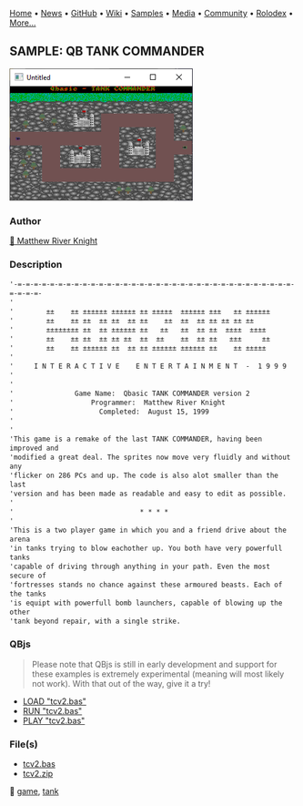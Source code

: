 [Home](https://qb64.com) • [News](../../news.md) • [GitHub](../../github.md) • [Wiki](../../wiki.md) • [Samples](../../samples.md) • [Media](../../media.md) • [Community](../../community.md) • [Rolodex](../../rolodex.md) • [More...](../../more.md)

## SAMPLE: QB TANK COMMANDER

![screenshot.png](img/screenshot.png)

### Author

[🐝 Matthew River Knight](../matthew-river-knight.md) 

### Description

```text
'-=-=-=-=-=-=-=-=-=-=-=-=-=-=-=-=-=-=-=-=-=-=-=-=-=-=-=-=-=-=-=-=-=-=-=-=-=-=-
'
'        ±±    ±± ±±±±±± ±±±±±± ±± ±±±±±  ±±±±±± ±±±   ±± ±±±±±±
'        ±±    ±± ±±  ±± ±±  ±± ±±    ±±  ±±  ±± ±± ±± ±± ±±
'        ±±±±±±±± ±±  ±± ±±±±±± ±±   ±±   ±±  ±± ±±  ±±±±  ±±±±
'        ±±    ±± ±±  ±± ±± ±±  ±±  ±±    ±±  ±± ±±   ±±±     ±±
'        ±±    ±± ±±±±±± ±±  ±± ±± ±±±±±± ±±±±±± ±±    ±± ±±±±±
'
'     I N T E R A C T I V E    E N T E R T A I N M E N T  -  1 9 9 9
'
'
'               Game Name:  Qbasic TANK COMMANDER version 2
'                   Programmer:  Matthew River Knight
'                     Completed:  August 15, 1999
'
'
'This game is a remake of the last TANK COMMANDER, having been improved and
'modified a great deal. The sprites now move very fluidly and without any
'flicker on 286 PCs and up. The code is also alot smaller than the last
'version and has been made as readable and easy to edit as possible.
'
'                               * * * *
'
'This is a two player game in which you and a friend drive about the arena
'in tanks trying to blow eachother up. You both have very powerfull tanks
'capable of driving through anything in your path. Even the most secure of
'fortresses stands no chance against these armoured beasts. Each of the tanks
'is equipt with powerfull bomb launchers, capable of blowing up the other
'tank beyond repair, with a single strike.
```

### QBjs

> Please note that QBjs is still in early development and support for these examples is extremely experimental (meaning will most likely not work). With that out of the way, give it a try!

* [LOAD "tcv2.bas"](https://v6p9d9t4.ssl.hwcdn.net/html/5963335/index.html?src=https://qb64.com/samples/qb-tank-commander/src/tcv2.bas)
* [RUN "tcv2.bas"](https://v6p9d9t4.ssl.hwcdn.net/html/5963335/index.html?mode=auto&src=https://qb64.com/samples/qb-tank-commander/src/tcv2.bas)
* [PLAY "tcv2.bas"](https://v6p9d9t4.ssl.hwcdn.net/html/5963335/index.html?mode=play&src=https://qb64.com/samples/qb-tank-commander/src/tcv2.bas)

### File(s)

* [tcv2.bas](src/tcv2.bas)
* [tcv2.zip](src/tcv2.zip)

🔗 [game](../game.md), [tank](../tank.md)
